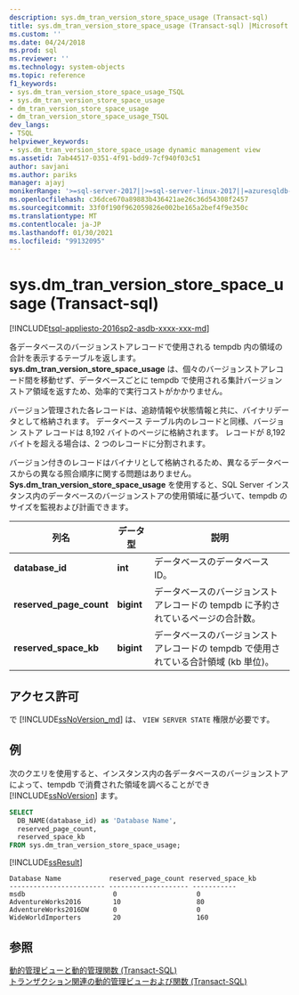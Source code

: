 ```yaml
---
description: sys.dm_tran_version_store_space_usage (Transact-sql)
title: sys.dm_tran_version_store_space_usage (Transact-sql) |Microsoft Docs
ms.custom: ''
ms.date: 04/24/2018
ms.prod: sql
ms.reviewer: ''
ms.technology: system-objects
ms.topic: reference
f1_keywords:
- sys.dm_tran_version_store_space_usage_TSQL
- sys.dm_tran_version_store_space_usage
- dm_tran_version_store_space_usage
- dm_tran_version_store_space_usage_TSQL
dev_langs:
- TSQL
helpviewer_keywords:
- sys.dm_tran_version_store_space_usage dynamic management view
ms.assetid: 7ab44517-0351-4f91-bdd9-7cf940f03c51
author: savjani
ms.author: pariks
manager: ajayj
monikerRange: '>=sql-server-2017||>=sql-server-linux-2017||=azuresqldb-mi-current'
ms.openlocfilehash: c36dce670a89883b436421ae26c36d54308f2457
ms.sourcegitcommit: 33f0f190f962059826e002be165a2bef4f9e350c
ms.translationtype: MT
ms.contentlocale: ja-JP
ms.lasthandoff: 01/30/2021
ms.locfileid: "99132095"
---
```

# <a name="sysdm_tran_version_store_space_usage-transact-sql"></a>sys.dm_tran_version_store_space_usage (Transact-sql)
[!INCLUDE[tsql-appliesto-2016sp2-asdb-xxxx-xxx-md](../../includes/tsql-appliesto-2016sp2-asdb-xxxx-xxx-md.md)]

各データベースのバージョンストアレコードで使用される tempdb 内の領域の合計を表示するテーブルを返します。 **sys.dm_tran_version_store_space_usage** は、個々のバージョンストアレコード間を移動せず、データベースごとに tempdb で使用される集計バージョンストア領域を返すため、効率的で実行コストがかかりません。
  
バージョン管理された各レコードは、追跡情報や状態情報と共に、バイナリデータとして格納されます。 データベース テーブル内のレコードと同様、バージョン ストア レコードは 8,192 バイトのページに格納されます。 レコードが 8,192 バイトを超える場合は、2 つのレコードに分割されます。  
  
バージョン付きのレコードはバイナリとして格納されるため、異なるデータベースからの異なる照合順序に関する問題はありません。 **Sys.dm_tran_version_store_space_usage** を使用すると、SQL Server インスタンス内のデータベースのバージョンストアの使用領域に基づいて、tempdb のサイズを監視および計画できます。
  
|列名|データ型|説明|  
|-----------------|---------------|-----------------|  
|**database_id**|**int**|データベースのデータベース ID。|  
|**reserved_page_count**|**bigint**|データベースのバージョンストアレコードの tempdb に予約されているページの合計数。|  
|**reserved_space_kb**|**bigint**|データベースのバージョンストアレコードの tempdb で使用されている合計領域 (kb 単位)。|  
  
## <a name="permissions"></a>アクセス許可  
で [!INCLUDE[ssNoVersion_md](../../includes/ssnoversion-md.md)] は、 `VIEW SERVER STATE` 権限が必要です。   

## <a name="examples"></a>例  
次のクエリを使用すると、インスタンス内の各データベースのバージョンストアによって、tempdb で消費された領域を調べることができ [!INCLUDE[ssNoVersion](../../includes/ssnoversion-md.md)] ます。 
  
```sql  
SELECT 
  DB_NAME(database_id) as 'Database Name',
  reserved_page_count,
  reserved_space_kb 
FROM sys.dm_tran_version_store_space_usage;  
```  
  
 [!INCLUDE[ssResult](../../includes/ssresult-md.md)]  
  
```  
Database Name            reserved_page_count reserved_space_kb  
------------------------ -------------------- -----------  
msdb                      0                    0             
AdventureWorks2016        10                   80             
AdventureWorks2016DW      0                    0             
WideWorldImporters        20                   160             
```
 
## <a name="see-also"></a>参照  
 [動的管理ビューと動的管理関数 &#40;Transact-SQL&#41;](~/relational-databases/system-dynamic-management-views/system-dynamic-management-views.md)   
 [トランザクション関連の動的管理ビューおよび関数 &#40;Transact-SQL&#41;](../../relational-databases/system-dynamic-management-views/transaction-related-dynamic-management-views-and-functions-transact-sql.md)  
  
